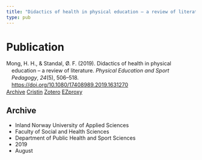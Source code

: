 ```yaml
---
title: "Didactics of health in physical education – a review of literature"
type: pub
---
```

<h1>Publication</h1>
<article id="csl-bib-container-UDNVTT4B" class="csl-bib-container">
  <div class="csl-bib-body" style="line-height: 1.35; padding-left: 1em; text-indent:-1em;">
  <div class="csl-entry">Mong, H. H., &amp; Standal, &#xD8;. F. (2019). Didactics of health in physical education &#x2013; a review of literature. <i>Physical Education and Sport Pedagogy</i>, <i>24</i>(5), 506&#x2013;518. <a href="https://doi.org/10.1080/17408989.2019.1631270">https://doi.org/10.1080/17408989.2019.1631270</a></div>
</div>
  <div class="csl-bib-buttons">
    <a href="#taxonomy-article-UDNVTT4B" class="csl-bib-button">Archive</a>
    <a href="https://app.cristin.no/results/show.jsf?id=1716162" alt="Cristin URL" class="csl-bib-button">Cristin</a>
    <a href="http://zotero.org/groups/5022929/items/UDNVTT4B" alt="Zotero URL" class="csl-bib-button">Zotero</a>
    <a href="http://ezproxy.inn.no/login?url=https://doi.org/10.1080/17408989.2019.1631270" class="csl-bib-button">EZproxy</a>
  </div>
  <div id="csl-bib-meta-container-UDNVTT4B"></div>
</article>
<div id="csl-bib-meta-UDNVTT4B" class="csl-bib-meta">
  <article id="taxonomy-article-UDNVTT4B" class="taxonomy-article">
    <h1>Archive</h1>
    <ul>
      <li>Inland Norway University of Applied Sciences</li>
      <li>Faculty of Social and Health Sciences</li>
      <li>Department of Public Health and Sport Sciences</li>
      <li>2019</li>
      <li>August</li>
    </ul>
  </article>
</div>
